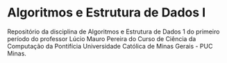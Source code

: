 # Algoritmos e Estrutura de Dados I

Repositório da disciplina de Algoritmos e Estrutura de Dados 1 do primeiro período do professor Lúcio Mauro Pereira do Curso de Ciência da Computação da Pontifícia Universidade Católica de Minas Gerais - PUC Minas.
